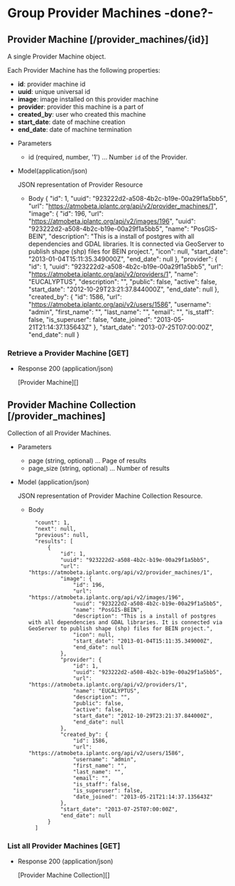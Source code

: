 # Group Provider Machines -done?-
## Provider Machine [/provider_machines/{id}]
A single Provider Machine object.

Each Provider Machine has the following properties:

- **id**: provider machine id
- **uuid**: unique universal id
- **image**: image installed on this provider machine
- **provider**: provider this machine is a part of
- **created_by**: user who created this machine
- **start_date**: date of machine creation
- **end_date**: date of machine termination

+ Parameters
    + id (required, number, '1') ... Number `id` of the Provider.

+ Model(application/json)

    JSON representation of Provider Resource

    + Body
        {
            "id": 1,
            "uuid": "923222d2-a508-4b2c-b19e-00a29f1a5bb5",
            "url": "https://atmobeta.iplantc.org/api/v2/provider_machines/1",
            "image": {
                "id": 196,
                "url": "https://atmobeta.iplantc.org/api/v2/images/196",
                "uuid": "923222d2-a508-4b2c-b19e-00a29f1a5bb5",
                "name": "PosGIS-BEIN",
                "description": "This is a install of postgres with all dependencies and GDAL libraries. It is connected via GeoServer to publish shape (shp) files for BEIN project.",
                "icon": null,
                "start_date": "2013-01-04T15:11:35.349000Z",
                "end_date": null
            },
            "provider": {
                "id": 1,
                "uuid": "923222d2-a508-4b2c-b19e-00a29f1a5bb5",
                "url": "https://atmobeta.iplantc.org/api/v2/providers/1",
                "name": "EUCALYPTUS",
                "description": "",
                "public": false,
                "active": false,
                "start_date": "2012-10-29T23:21:37.844000Z",
                "end_date": null
            },
            "created_by": {
                "id": 1586,
                "url": "https://atmobeta.iplantc.org/api/v2/users/1586",
                "username": "admin",
                "first_name": "",
                "last_name": "",
                "email": "",
                "is_staff": false,
                "is_superuser": false,
                "date_joined": "2013-05-21T21:14:37.135643Z"
            },
            "start_date": "2013-07-25T07:00:00Z",
            "end_date": null
        }

### Retrieve a Provider Machine [GET]
+ Response 200 (application/json)

    [Provider Machine][]

## Provider Machine Collection [/provider_machines]
Collection of all Provider Machines.

+ Parameters
    + page (string, optional) ... Page of results
    + page_size (string, optional) ... Number of results

+ Model (application/json)

    JSON representation of Provider Machine Collection Resource.

    + Body

            "count": 1,
            "next": null,
            "previous": null,
            "results": [
                {
                    "id": 1,
                    "uuid": "923222d2-a508-4b2c-b19e-00a29f1a5bb5",
                    "url": "https://atmobeta.iplantc.org/api/v2/provider_machines/1",
                    "image": {
                        "id": 196,
                        "url": "https://atmobeta.iplantc.org/api/v2/images/196",
                        "uuid": "923222d2-a508-4b2c-b19e-00a29f1a5bb5",
                        "name": "PosGIS-BEIN",
                        "description": "This is a install of postgres with all dependencies and GDAL libraries. It is connected via GeoServer to publish shape (shp) files for BEIN project.",
                        "icon": null,
                        "start_date": "2013-01-04T15:11:35.349000Z",
                        "end_date": null
                    },
                    "provider": {
                        "id": 1,
                        "uuid": "923222d2-a508-4b2c-b19e-00a29f1a5bb5",
                        "url": "https://atmobeta.iplantc.org/api/v2/providers/1",
                        "name": "EUCALYPTUS",
                        "description": "",
                        "public": false,
                        "active": false,
                        "start_date": "2012-10-29T23:21:37.844000Z",
                        "end_date": null
                    },
                    "created_by": {
                        "id": 1586,
                        "url": "https://atmobeta.iplantc.org/api/v2/users/1586",
                        "username": "admin",
                        "first_name": "",
                        "last_name": "",
                        "email": "",
                        "is_staff": false,
                        "is_superuser": false,
                        "date_joined": "2013-05-21T21:14:37.135643Z"
                    },
                    "start_date": "2013-07-25T07:00:00Z",
                    "end_date": null
                }
            ]

### List all Provider Machines [GET]
+ Response 200 (application/json)

    [Provider Machine Collection][]
